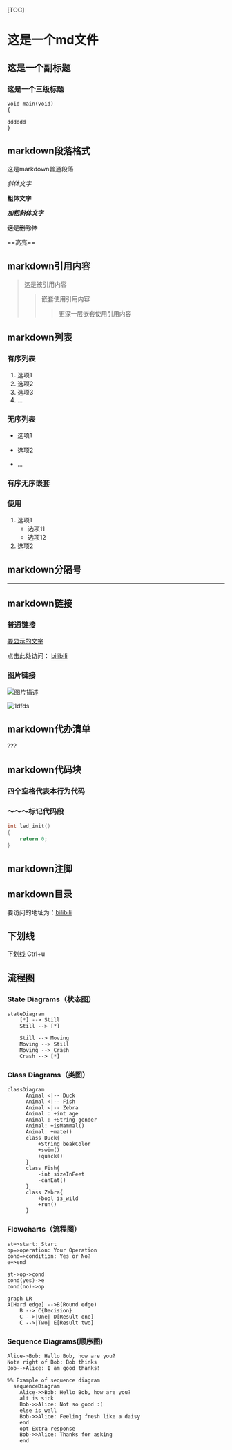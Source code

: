 [TOC]
# 这是一个md文件
## 这是一个副标题
### 这是一个三级标题
```
void main(void)
{

dddddd
}
```
## markdown段落格式

这是markdown普通段落

*斜体文字*

**粗体文字**

***加粗斜体文字***

~~这是删除体~~

==高亮==

## markdown引用内容

>这是被引用内容
>>嵌套使用引用内容
>>
>>>更深一层嵌套使用引用内容

## markdown列表
### 有序列表
1. 选项1
2. 选项2
3. 选项3
4. ...
### 无序列表
- 选项1

- 选项2
- ...
### 有序无序嵌套

### 使用
1. 选项1
    - 选项11
    - 选项12
2. 选项2
## markdown分隔号
***
## markdown链接
### 普通链接
[要显示的文字](http://....)

点击此处访问：  [bilibili](http://...)
### 图片链接
![图片描述]()

![1dfds](https://i1.hdslb.com/bfs/face/afc371a7e24be89d2517386f33078702ec563175.jpg@68w_68h.webp)
## markdown代办清单

???
## markdown代码块
### 四个空格代表本行为代码
### ～～～标记代码段
~~~C
int led_init()
{
    return 0;
}
~~~
## markdown注脚
## markdown目录

要访问的地址为：[bilibili](https://www.bilibili.com)

## 下划线

下划<u>线</u> Ctrl+u


## 流程图
### State Diagrams（状态图）
```mermaid
stateDiagram
    [*] --> Still
    Still --> [*]

    Still --> Moving
    Moving --> Still
    Moving --> Crash
    Crash --> [*]
```
### Class Diagrams（类图）
```mermaid
classDiagram
      Animal <|-- Duck
      Animal <|-- Fish
      Animal <|-- Zebra
      Animal : +int age
      Animal : +String gender
      Animal: +isMammal()
      Animal: +mate()
      class Duck{
          +String beakColor
          +swim()
          +quack()
      }
      class Fish{
          -int sizeInFeet
          -canEat()
      }
      class Zebra{
          +bool is_wild
          +run()
      }
```


### Flowcharts（流程图）
```flow
st=>start: Start
op=>operation: Your Operation
cond=>condition: Yes or No?
e=>end

st->op->cond
cond(yes)->e
cond(no)->op
```
```mermaid
graph LR
A[Hard edge] -->B(Round edge)
    B --> C{Decision}
    C -->|One| D[Result one]
    C -->|Two| E[Result two]
```



### Sequence Diagrams(顺序图)
```sequence
Alice->Bob: Hello Bob, how are you?
Note right of Bob: Bob thinks
Bob-->Alice: I am good thanks!
```
```mermaid
%% Example of sequence diagram
  sequenceDiagram
    Alice->>Bob: Hello Bob, how are you?
    alt is sick
    Bob->>Alice: Not so good :(
    else is well
    Bob->>Alice: Feeling fresh like a daisy
    end
    opt Extra response
    Bob->>Alice: Thanks for asking
    end
```
